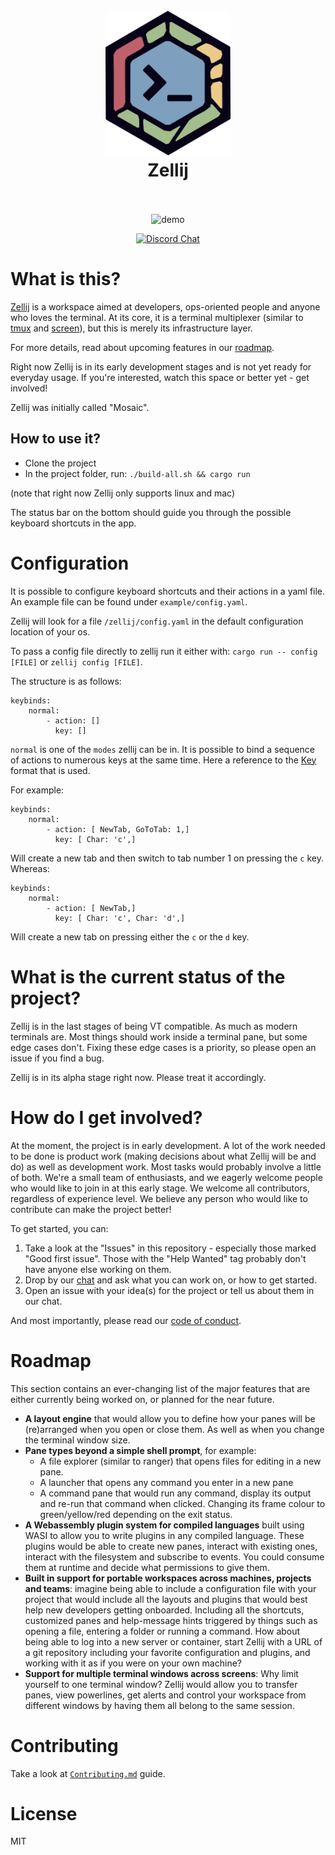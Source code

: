 <h1 align="center">
  <br>
  <img src="https://raw.githubusercontent.com/zellij-org/zellij/main/assets/logo.png" alt="logo" width="200">
  <br>
  Zellij
  <br>
  <br>
</h1>

<p align="center">
  <img src="https://raw.githubusercontent.com/zellij-org/zellij/main/assets/demo.gif" alt="demo">
</p>

<p align="center">
  <a href="https://discord.gg/CrUAFH3"><img alt="Discord Chat" src="https://img.shields.io/discord/771367133715628073"></a>
</p>


# What is this?

[Zellij](https://en.wikipedia.org/wiki/Zellij) is a workspace aimed at developers, ops-oriented people and anyone who loves the terminal.
At its core, it is a terminal multiplexer (similar to [tmux](https://github.com/tmux/tmux) and [screen](https://www.gnu.org/software/screen/)), but this is merely its infrastructure layer.

For more details, read about upcoming features in our [roadmap](#roadmap).

Right now Zellij is in its early development stages and is not yet ready for everyday usage.
If you're interested, watch this space or better yet - get involved!

Zellij was initially called "Mosaic".

## How to use it?
* Clone the project
* In the project folder, run: `./build-all.sh && cargo run`

(note that right now Zellij only supports linux and mac)

The status bar on the bottom should guide you through the possible keyboard shortcuts in the app.

# Configuration
It is possible to configure keyboard shortcuts and their actions in a yaml file.
An example file can be found under `example/config.yaml`.

Zellij will look for a file `/zellij/config.yaml` in the default configuration location of your os.

To pass a config file directly to zellij run it either with:
`cargo run -- config [FILE]` or `zellij config [FILE]`.

The structure is as follows:
```
keybinds:
    normal:
        - action: []
          key: []
```
`normal` is one of the `modes` zellij can be in.
It is possible to bind a sequence of actions to numerous keys at the same time.
Here a reference to the [Key](https://docs.rs/termion/1.5.6/termion/event/enum.Key.html) format that is used.

For example:
```
keybinds:
    normal:
        - action: [ NewTab, GoToTab: 1,]
          key: [ Char: 'c',]
```
Will create a new tab and then switch to tab number 1 on pressing the
`c` key.
Whereas:
```
keybinds:
    normal:
        - action: [ NewTab,]
          key: [ Char: 'c', Char: 'd',]
```
Will create a new tab on pressing either the `c` or the `d` key.

# What is the current status of the project?

Zellij is in the last stages of being VT compatible. As much as modern terminals are.
Most things should work inside a terminal pane, but some edge cases don't. Fixing these edge cases is a priority, so please open an issue if you find a bug.

Zellij is in its alpha stage right now. Please treat it accordingly.

# How do I get involved?

At the moment, the project is in early development.
A lot of the work needed to be done is product work (making decisions about what Zellij will be and do) as well as development work. Most tasks would probably involve a little of both.
We're a small team of enthusiasts, and we eagerly welcome people who would like to join in at this early stage.
We welcome all contributors, regardless of experience level. We believe any person who would like to contribute can make the project better!

To get started, you can:
1. Take a look at the "Issues" in this repository - especially those marked "Good first issue". Those with the "Help Wanted" tag probably don't have anyone else working on them.
2. Drop by our [chat](https://discord.gg/CrUAFH3) and ask what you can work on, or how to get started.
3. Open an issue with your idea(s) for the project or tell us about them in our chat.

And most importantly, please read our [code of conduct](CODE_OF_CONDUCT.md).

# Roadmap
This section contains an ever-changing list of the major features that are either currently being worked on, or planned for the near future.

  * <b>A layout engine</b> that would allow you to define how your panes will be (re)arranged when you open or close them. As well as when you change the terminal window size.
  * <b>Pane types beyond a simple shell prompt</b>, for example:
    - A file explorer (similar to ranger) that opens files for editing in a new pane.
    - A launcher that opens any command you enter in a new pane
    - A command pane that would run any command, display its output and re-run that command when clicked. Changing its frame colour to green/yellow/red depending on the exit status.
  * <b>A Webassembly plugin system for compiled languages</b> built using WASI to allow you to write plugins in any compiled language. These plugins would be able to create new panes, interact with existing ones, interact with the filesystem and subscribe to events. You could consume them at runtime and decide what permissions to give them.
  * <b>Built in support for portable workspaces across machines, projects and teams</b>: imagine being able to include a configuration file with your project that would include all the layouts and plugins that would best help new developers getting onboarded. Including all the shortcuts, customized panes and help-message hints triggered by things such as opening a file, entering a folder or running a command. How about being able to log into a new server or container, start Zellij with a URL of a git repository including your favorite configuration and plugins, and working with it as if you were on your own machine?
  * <b>Support for multiple terminal windows across screens</b>: Why limit yourself to one terminal window? Zellij would allow you to transfer panes, view powerlines, get alerts and control your workspace from different windows by having them all belong to the same session.

# Contributing

Take a look at [`Contributing.md`](CONTRIBUTING.md) guide.

# License

MIT
